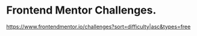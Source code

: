 # Frontend Mentor Challenges.
https://www.frontendmentor.io/challenges?sort=difficulty|asc&types=free
